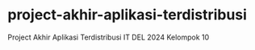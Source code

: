 # project-akhir-aplikasi-terdistribusi
Project Akhir Aplikasi Terdistribusi IT DEL 2024 Kelompok 10 
